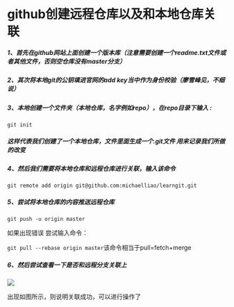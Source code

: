 # github创建远程仓库以及和本地仓库关联

##### 1、首先在github网站上面创建一个版本库（注意需要创建一个readme.txt文件或者其他文件，否则空仓库没有master分支）



##### 2、其次将本地git的公钥填进官网的add key当中作为身份校验（廖雪峰见，不细说）



##### 3、本地创建一个文件夹（本地仓库，名字例如repo），在repo目录下输入 :

` git init `

##### 这样代表我们创建了一个本地仓库，文件里面生成一个.git文件  用来记录我们所做的改变



##### 4、然后我们需要将本地仓库和远程仓库进行关联，输入该命令

```git remote add origin git@github.com:michaelliao/learngit.git```



##### 5、尝试将本地仓库的内容推送远程仓库

```git push -u origin master```

如果出现错误 尝试输入命令：

```git pull --rebase origin master```该命令相当于pull=fetch+merge



##### 6、然后尝试查看一下是否和远程分支关联上

![](../img\gitbranch.jpg)



出现如图所示，则说明关联成功，可以进行操作了





 





